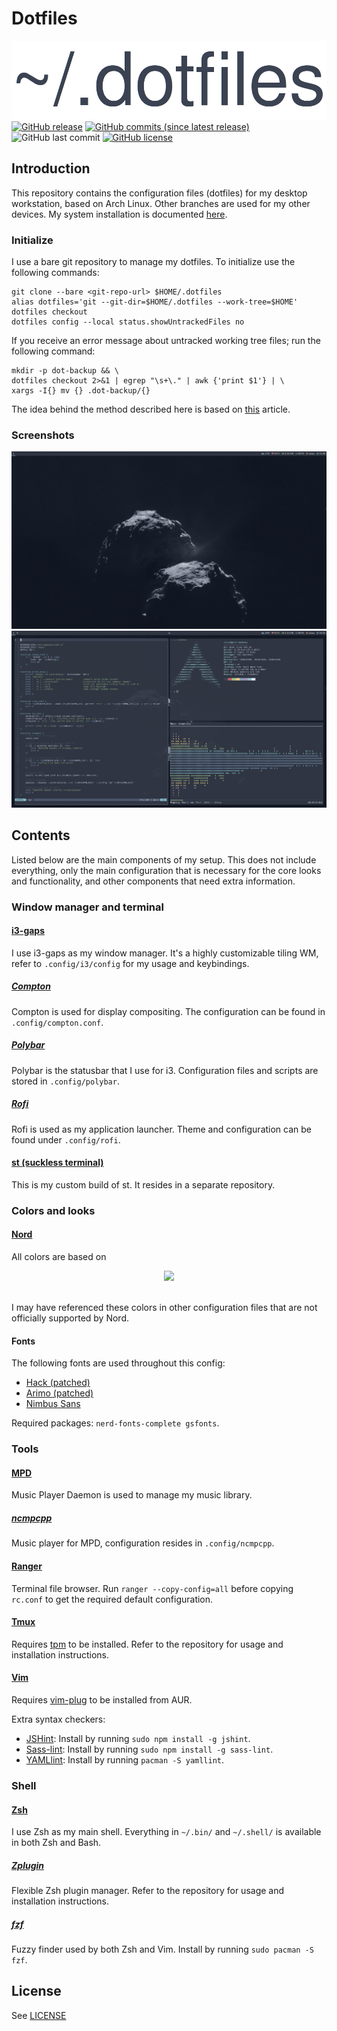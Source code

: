 # Dotfiles

![Dotfiles](dotfiles.png)
[![GitHub release](https://img.shields.io/github/release/vincevrp/dotfiles.svg?style=flat-square)](https://github.com/Vincevrp/dotfiles/releases)
[![GitHub commits (since latest release)](https://img.shields.io/github/commits-since/Vincevrp/dotfiles/latest.svg?style=flat-square)](https://github.com/Vincevrp/dotfiles)
![GitHub last commit](https://img.shields.io/github/last-commit/Vincevrp/dotfiles.svg?style=flat-square)
[![GitHub license](https://img.shields.io/github/license/Vincevrp/dotfiles.svg?style=flat-square)](https://github.com/Vincevrp/dotfiles/blob/master/LICENSE)

## Introduction

This repository contains the configuration files (dotfiles) for my desktop workstation, based on Arch Linux. Other branches are used for my other devices. My system installation is documented [here](https://github.com/Vincevrp/cheat-sheets/blob/gh-pages/arch-install.pdf).

### Initialize

I use a bare git repository to manage my dotfiles. To initialize use the following commands:

```
git clone --bare <git-repo-url> $HOME/.dotfiles
alias dotfiles='git --git-dir=$HOME/.dotfiles --work-tree=$HOME'
dotfiles checkout
dotfiles config --local status.showUntrackedFiles no
```

If you receive an error message about untracked working tree files; run the following command:

```
mkdir -p dot-backup && \
dotfiles checkout 2>&1 | egrep "\s+\." | awk {'print $1'} | \
xargs -I{} mv {} .dot-backup/{}
```

The idea behind the method described here is based on [this](https://developer.atlassian.com/blog/2016/02/best-way-to-store-dotfiles-git-bare-repo/) article.

### Screenshots

![Clean screenshot](SCREENSHOT.png)
![Dirty screenshot](SCREENSHOT2.png)

## Contents

Listed below are the main components of my setup. This does not include everything, only the main configuration that is necessary for the core looks and functionality, and other components that need extra information.

### Window manager and terminal

#### [i3-gaps](https://www.archlinux.org/packages/community/x86_64/i3-gaps/)

I use i3-gaps as my window manager. It's a highly customizable tiling WM, refer to `.config/i3/config` for my usage and keybindings.

##### [Compton](https://github.com/chjj/compton)

Compton is used for display compositing. The configuration can be found in `.config/compton.conf`.

##### [Polybar](https://github.com/jaagr/polybar)

Polybar is the statusbar that I use for i3. Configuration files and scripts are stored in `.config/polybar`.

##### [Rofi](https://github.com/DaveDavenport/rofi)

Rofi is used as my application launcher. Theme and configuration can be found under `.config/rofi`.

#### [st (suckless terminal)](https://github.com/Vincevrp/st)

This is my custom build of st. It resides in a separate repository.

### Colors and looks

#### [Nord](https://github.com/arcticicestudio/nord)

All colors are based on

[//]: # (Inline HTML to center the image)

<div align="center">
    <img src="https://github.com/arcticicestudio/nord/blob/develop/assets/nord-overview.svg">
</div>
<br>

I may have referenced these colors in other configuration files that are not officially supported by Nord.

#### Fonts

The following fonts are used throughout this config:

- [Hack (patched)](https://github.com/ryanoasis/nerd-fonts/tree/master/patched-fonts/Hack)
- [Arimo (patched)](https://github.com/ryanoasis/nerd-fonts/tree/master/patched-fonts/Arimo)
- [Nimbus Sans](https://github.com/ArtifexSoftware/urw-base35-fonts)

Required packages: `nerd-fonts-complete gsfonts`.

### Tools

#### [MPD](https://github.com/MusicPlayerDaemon/MPD)

Music Player Daemon is used to manage my music library.

##### [ncmpcpp](https://github.com/arybczak/ncmpcpp)

Music player for MPD, configuration resides in `.config/ncmpcpp`.

#### [Ranger](https://github.com/ranger/ranger)

Terminal file browser. Run `ranger --copy-config=all` before copying `rc.conf` to get the required default configuration.

#### [Tmux](https://github.com/tmux/tmux)

Requires [tpm](https://github.com/tmux-plugins/tpm) to be installed. Refer to the repository for usage and installation instructions.

#### [Vim](https://github.com/vim/vim)

Requires [vim-plug](https://github.com/junegunn/vim-plug) to be installed from AUR.

Extra syntax checkers:

- [JSHint](https://github.com/jshint/jshint/): Install by running `sudo npm install -g jshint`.
- [Sass-lint](https://github.com/sasstools/sass-lint): Install by running `sudo npm install -g sass-lint`.
- [YAMLlint](https://github.com/adrienverge/yamllint): Install by running `pacman -S yamllint`.

### Shell

#### [Zsh](https://wiki.archlinux.org/index.php/Zsh)

I use Zsh as my main shell. Everything in `~/.bin/` and `~/.shell/` is available in both Zsh and Bash.

##### [Zplugin](https://github.com/zdharma/zplugin)

Flexible Zsh plugin manager. Refer to the repository for usage and installation instructions.

##### [fzf](https://github.com/junegunn/fzf)

Fuzzy finder used by both Zsh and Vim. Install by running `sudo pacman -S fzf`.

## License

See [LICENSE](../LICENSE)
